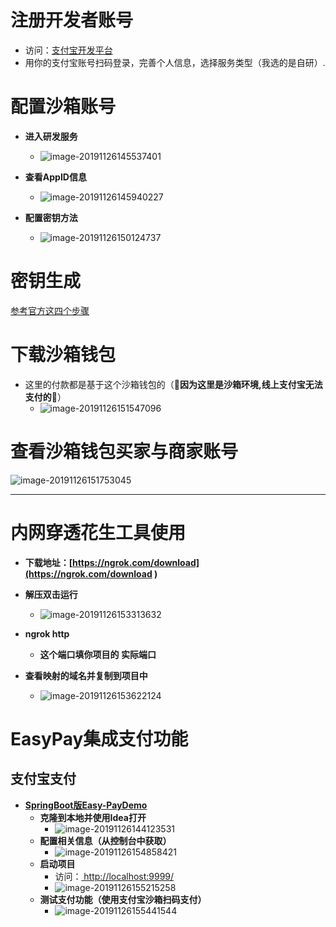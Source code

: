 # 注册开发者账号

- 访问：[支付宝开发平台](https://open.alipay.com/)
-  用你的支付宝账号扫码登录，完善个人信息，选择服务类型（我选的是自研）.

# 配置沙箱账号

- **进入研发服务**
  - ![image-20191126145537401]( https://article-picture-resource-1300779066.cos.ap-chengdu.myqcloud.com/pictrue/pay/image-20191126145537401.png )



- **查看AppID信息**
  - ![image-20191126145940227]( https://article-picture-resource-1300779066.cos.ap-chengdu.myqcloud.com/pictrue/pay/image-20191126145940227.png )

- **配置密钥方法**
  - ![image-20191126150124737]( https://article-picture-resource-1300779066.cos.ap-chengdu.myqcloud.com/pictrue/pay/image-20191126150124737.png )



# 密钥生成

[参考官方这四个步骤]( https://docs.open.alipay.com/291/105971/)

# 下载沙箱钱包

- 这里的付款都是基于这个沙箱钱包的（🔽**因为这里是沙箱环境,线上支付宝无法支付的**🔽）
  - ![image-20191126151547096]( https://article-picture-resource-1300779066.cos.ap-chengdu.myqcloud.com/pictrue/pay/image-20191126151547096.png )

# 查看沙箱钱包买家与商家账号

![image-20191126151753045]( https://article-picture-resource-1300779066.cos.ap-chengdu.myqcloud.com/pictrue/pay/image-20191126151753045.png )

------

# 内网穿透花生工具使用

- **下载地址：[https://ngrok.com/download](https://ngrok.com/download )** 

- **解压双击运行**
  - ![image-20191126153313632]( https://article-picture-resource-1300779066.cos.ap-chengdu.myqcloud.com/pictrue/pay/image-20191126153313632.png )

- **ngrok http <prot>**
  - **这个端口填你项目的 实际端口**

- **查看映射的域名并复制到项目中**
  - ![image-20191126153622124]( https://article-picture-resource-1300779066.cos.ap-chengdu.myqcloud.com/pictrue/pay/image-20191126153622124.png )

# EasyPay集成支付功能

## 支付宝支付

- **[SpringBoot版Easy-PayDemo](https://github.com/easy-pay/spring-boot-easy-pay-demo)**
  - **克隆到本地并使用Idea打开**
    - ![image-20191126144123531](https://article-picture-resource-1300779066.cos.ap-chengdu.myqcloud.com/pictrue/pay/image-20191126144123531.png)
  - **配置相关信息（从控制台中获取）**
    - ![image-20191126154858421]( https://article-picture-resource-1300779066.cos.ap-chengdu.myqcloud.com/pictrue/pay/image-20191126154858421.png )
  - **启动项目**
    - 访问：[ http://localhost:9999/ ]( http://localhost:9999/ )
    - ![image-20191126155215258]( https://article-picture-resource-1300779066.cos.ap-chengdu.myqcloud.com/pictrue/pay/image-20191126155215258.png )
  - **测试支付功能（使用支付宝沙箱扫码支付）**
    -  ![image-20191126155441544]( https://article-picture-resource-1300779066.cos.ap-chengdu.myqcloud.com/pictrue/pay/image-20191126155441544.png )

